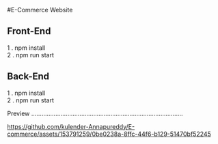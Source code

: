 #E-Commerce Website 

 Front-End
 ------------------------------------------------------------------------
 1 . npm install  <br>
 2 . npm run start <br>

 Back-End
 ------------------------------------------------------------------------
 1 . npm install <br>
 2 . npm run start <br>

 Preview
........................................................................................

https://github.com/kulender-Annapureddy/E-commerce/assets/153791259/0be0238a-8ffc-44f6-b129-51470bf52245


